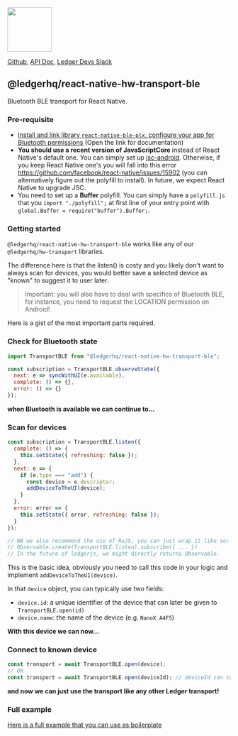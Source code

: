 <img src="https://user-images.githubusercontent.com/211411/34776833-6f1ef4da-f618-11e7-8b13-f0697901d6a8.png" height="100" />

[Github](https://github.com/LedgerHQ/ledgerjs/),
[API Doc](http://ledgerhq.github.io/ledgerjs/),
[Ledger Devs Slack](https://ledger-dev.slack.com/)

## @ledgerhq/react-native-hw-transport-ble

Bluetooth BLE transport for React Native.

### Pre-requisite

- [Install and link library `react-native-ble-plx`, configure your app for Bluetooth permissions](https://github.com/Polidea/react-native-ble-plx) (Open the link for documentation)
- **You should use a recent version of JavaScriptCore** instead of React Native's default one. You can simply set up [jsc-android](https://www.npmjs.com/package/jsc-android). Otherwise, if you keep React Native one's you will fall into this error https://github.com/facebook/react-native/issues/15902 (you can alternatively figure out the polyfill to install). In future, we expect React Native to upgrade JSC.
- You need to set up a **Buffer** polyfill. You can simply have a `polyfill.js` that you `import "./polyfill";` at first line of your entry point with `global.Buffer = require("buffer").Buffer;`.

### Getting started

`@ledgerhq/react-native-hw-transport-ble` works like any of our `@ledgerhq/hw-transport` libraries.

The difference here is that the listen() is costy and you likely don't want to always scan for devices, you would better save a selected device as "known" to suggest it to user later.

> Important: you will also have to deal with specifics of Bluetooth BLE, for instance, you need to request the LOCATION permission on Android!

Here is a gist of the most important parts required.

### Check for Bluetooth state

```js
import TransportBLE from "@ledgerhq/react-native-hw-transport-ble";

const subscription = TransportBLE.observeState({
  next: e => syncWithUI(e.available),
  complete: () => {},
  error: () => {}
});
```

**when Bluetooth is available we can continue to...**

### Scan for devices

```js
const subscription = TransportBLE.listen({
  complete: () => {
    this.setState({ refreshing: false });
  },
  next: e => {
    if (e.type === "add") {
      const device = e.descriptor;
      addDeviceToTheUI(device);
    }
  },
  error: error => {
    this.setState({ error, refreshing: false });
  }
});

// NB we also recommend the use of RxJS, you can just wrap it like so:
// Observable.create(TransportBLE.listen).subscribe({ ... })
// In the future of ledgerjs, we might directly returns Observable.
```

This is the basic idea, obviously you need to call this code in your logic and implement `addDeviceToTheUI(device)`.

In that `device` object, you can typically use two fields:

- `device.id`: a unique identifier of the device that can later be given to `TransportBLE.open(id)`
- `device.name`: the name of the device (e.g. `NanoX A4F5`)

**With this device we can now...**

### Connect to known device

```js
const transport = await TransportBLE.open(device);
// OR
const transport = await TransportBLE.open(deviceId); // deviceId can come from persisted state. It's unique per device
```

**and now we can just use the transport like any other Ledger transport!**

### Full example

[Here is a full example that you can use as boilerplate](https://github.com/LedgerHQ/ble-integration-examples/tree/master/react-native)
